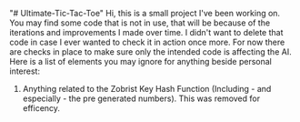 "# Ultimate-Tic-Tac-Toe" 
Hi, this is a small project I've been working on.
You may find some code that is not in use, that will be because of the iterations and improvements I made over time. I didn't want to delete that code in case I ever wanted to check it in action once more. For now there are checks in place to make sure only the intended code is affecting the AI. Here is a list of elements you may ignore for anything beside personal interest:
1. Anything related to the Zobrist Key Hash Function (Including - and especially - the pre generated numbers). This was removed for efficency.
